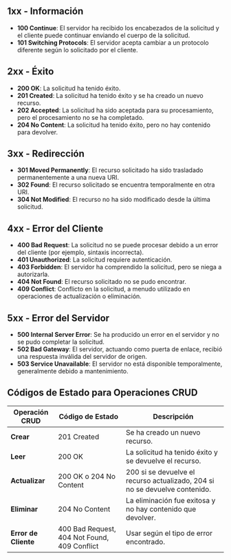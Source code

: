 ## 1xx - Información
- **100 Continue**: El servidor ha recibido los encabezados de la solicitud y el cliente puede continuar enviando el cuerpo de la solicitud.
- **101 Switching Protocols**: El servidor acepta cambiar a un protocolo diferente según lo solicitado por el cliente.

## 2xx - Éxito
- **200 OK**: La solicitud ha tenido éxito.
- **201 Created**: La solicitud ha tenido éxito y se ha creado un nuevo recurso.
- **202 Accepted**: La solicitud ha sido aceptada para su procesamiento, pero el procesamiento no se ha completado.
- **204 No Content**: La solicitud ha tenido éxito, pero no hay contenido para devolver.

## 3xx - Redirección
- **301 Moved Permanently**: El recurso solicitado ha sido trasladado permanentemente a una nueva URI.
- **302 Found**: El recurso solicitado se encuentra temporalmente en otra URI.
- **304 Not Modified**: El recurso no ha sido modificado desde la última solicitud.

## 4xx - Error del Cliente
- **400 Bad Request**: La solicitud no se puede procesar debido a un error del cliente (por ejemplo, sintaxis incorrecta).
- **401 Unauthorized**: La solicitud requiere autenticación.
- **403 Forbidden**: El servidor ha comprendido la solicitud, pero se niega a autorizarla.
- **404 Not Found**: El recurso solicitado no se pudo encontrar.
- **409 Conflict**: Conflicto en la solicitud, a menudo utilizado en operaciones de actualización o eliminación.

## 5xx - Error del Servidor
- **500 Internal Server Error**: Se ha producido un error en el servidor y no se pudo completar la solicitud.
- **502 Bad Gateway**: El servidor, actuando como puerta de enlace, recibió una respuesta inválida del servidor de origen.
- **503 Service Unavailable**: El servidor no está disponible temporalmente, generalmente debido a mantenimiento.

## Códigos de Estado para Operaciones CRUD

| Operación CRUD | Código de Estado | Descripción                                         |
|----------------|------------------|-----------------------------------------------------|
| **Crear**      | 201 Created       | Se ha creado un nuevo recurso.                      |
| **Leer**       | 200 OK           | La solicitud ha tenido éxito y se devuelve el recurso. |
| **Actualizar** | 200 OK o 204 No Content | 200 si se devuelve el recurso actualizado, 204 si no se devuelve contenido. |
| **Eliminar**   | 204 No Content    | La eliminación fue exitosa y no hay contenido que devolver. |
| **Error de Cliente** | 400 Bad Request, 404 Not Found, 409 Conflict | Usar según el tipo de error encontrado. |


